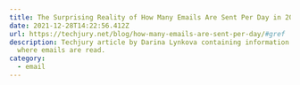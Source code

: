 ```yaml
---
title: The Surprising Reality of How Many Emails Are Sent Per Day in 2021
date: 2021-12-28T14:22:56.412Z
url: https://techjury.net/blog/how-many-emails-are-sent-per-day/#gref
description: Techjury article by Darina Lynkova containing information on
  where emails are read.
category:
  - email
---
```

